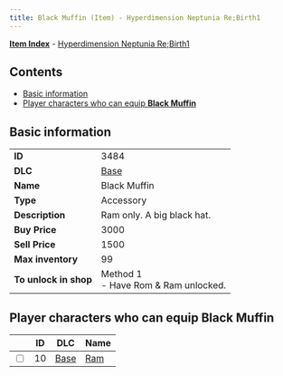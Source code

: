 ```yaml
---
title: Black Muffin (Item) - Hyperdimension Neptunia Re;Birth1
---
```


[**Item Index**](/neptunia/rb1/item/index.html) - [Hyperdimension Neptunia Re;Birth1](/neptunia/rb1)

## Contents

- [Basic information](#basic-information)
- [Player characters who can equip **Black Muffin**](#player-characters-who-can-equip-black-muffin)
## Basic information

|   |   |
| -- | -- |
| **ID** | 3484 |
| **DLC** | [Base](/neptunia/rb1/dlc/1-base.html) |
| **Name** | Black Muffin |
| **Type** | Accessory |
| **Description** | Ram only. A big black hat. |
| **Buy Price** | 3000 |
| **Sell Price** | 1500 |
| **Max inventory** | 99 |
| **To unlock in shop** | Method 1<br />- Have Rom & Ram unlocked. |


## Player characters who can equip **Black Muffin**

|    | ID | DLC | Name |
| -- | -- | --- | ---- |
| <input type="checkbox" id="rb1-player-1-10" class="trackbox" /> | 10 | [Base](/neptunia/rb1/dlc/1-base.html) | [Ram](/neptunia/rb1/player/1-10-ram.html) |
